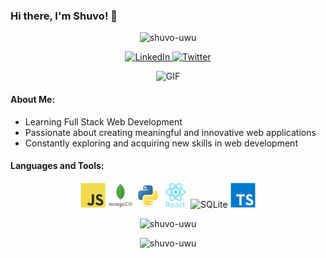 ### Hi there, I'm Shuvo! 👋

<p align="center">
  <img src="https://komarev.com/ghpvc/?username=shuvo-uwu&label=Profile%20views&color=0e75b6&style=flat" alt="shuvo-uwu" />
</p>

<p align="center">
  <a href="https://www.linkedin.com/in/your-linkedin-url" target="_blank">
    <img src="https://img.shields.io/badge/-LinkedIn-0077B5?style=flat-square&logo=linkedin&logoColor=white" alt="LinkedIn" />
  </a>
  <a href="https://twitter.com/your-twitter-handle" target="_blank">
    <img src="https://img.shields.io/badge/-Twitter-1DA1F2?style=flat-square&logo=twitter&logoColor=white" alt="Twitter" />
  </a>
  <!-- Add more social media badges and links as needed -->
</p>

<p align="center">
  <img src="https://media0.giphy.com/media/CuuSHzuc0O166MRfjt/giphy.gif?cid=ecf05e476evb3wmmsimtiplouyeju489s90spqbuddn2gjol&ep=v1_gifs_search&rid=giphy.gif&ct=g" alt="GIF" width="300" />
</p>

#### About Me:
- Learning Full Stack Web Development
- Passionate about creating meaningful and innovative web applications
- Constantly exploring and acquiring new skills in web development

#### Languages and Tools:
<p align="center">
  <img src="https://raw.githubusercontent.com/devicons/devicon/master/icons/javascript/javascript-original.svg" alt="JavaScript" width="40" height="40"/>
  <img src="https://raw.githubusercontent.com/devicons/devicon/master/icons/mongodb/mongodb-original-wordmark.svg" alt="MongoDB" width="40" height="40"/>
  <img src="https://raw.githubusercontent.com/devicons/devicon/master/icons/python/python-original.svg" alt="Python" width="40" height="40"/>
  <img src="https://raw.githubusercontent.com/devicons/devicon/master/icons/react/react-original-wordmark.svg" alt="React" width="40" height="40"/>
  <img src="https://www.vectorlogo.zone/logos/sqlite/sqlite-icon.svg" alt="SQLite" width="40" height="40"/>
  <img src="https://raw.githubusercontent.com/devicons/devicon/master/icons/typescript/typescript-original.svg" alt="TypeScript" width="40" height="40"/>
  <!-- Add more languages and tools icons as needed -->
</p>


<p align="center">
  <img src="https://github-readme-stats.vercel.app/api?username=shuvo-uwu&show_icons=true&locale=en" alt="shuvo-uwu" />
</p>

<p align="center">
  <img src="https://github-readme-streak-stats.herokuapp.com/?user=shuvo-uwu" alt="shuvo-uwu" />
</p>
